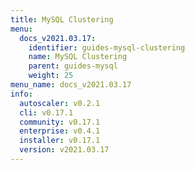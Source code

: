 ```yaml
---
title: MySQL Clustering
menu:
  docs_v2021.03.17:
    identifier: guides-mysql-clustering
    name: MySQL Clustering
    parent: guides-mysql
    weight: 25
menu_name: docs_v2021.03.17
info:
  autoscaler: v0.2.1
  cli: v0.17.1
  community: v0.17.1
  enterprise: v0.4.1
  installer: v0.17.1
  version: v2021.03.17
---
```


